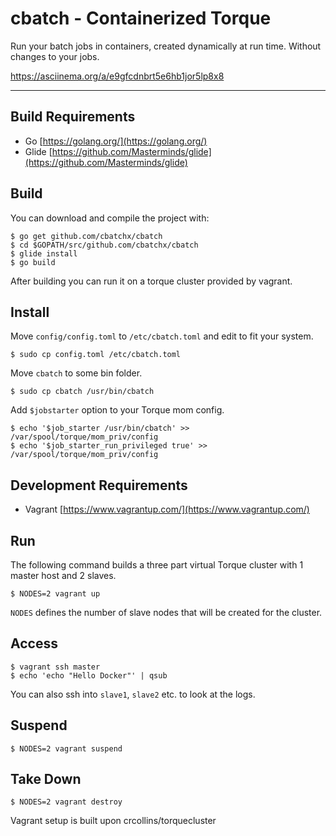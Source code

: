 cbatch - Containerized Torque
================
Run your batch jobs in containers, created dynamically at run time. Without changes to your jobs.

https://asciinema.org/a/e9gfcdnbrt5e6hb1jor5lp8x8
________________________________________________________________________________
Build Requirements
----------------------

- Go [https://golang.org/](https://golang.org/)
- Glide [https://github.com/Masterminds/glide](https://github.com/Masterminds/glide)

Build
------
You can download and compile the project with:

	$ go get github.com/cbatchx/cbatch
	$ cd $GOPATH/src/github.com/cbatchx/cbatch
    $ glide install
	$ go build

After building you can run it on a torque cluster provided by vagrant.

Install
-------
Move `config/config.toml` to `/etc/cbatch.toml` and edit to fit your system.

    $ sudo cp config.toml /etc/cbatch.toml

Move `cbatch` to some bin folder.

    $ sudo cp cbatch /usr/bin/cbatch

Add `$jobstarter` option to your Torque mom config.

    $ echo '$job_starter /usr/bin/cbatch' >> /var/spool/torque/mom_priv/config
    $ echo '$job_starter_run_privileged true' >> /var/spool/torque/mom_priv/config


Development Requirements
-------------------------
- Vagrant [https://www.vagrantup.com/](https://www.vagrantup.com/)

Run
-----
The following command builds a three part virtual Torque cluster with 1 master host and 2 slaves.

	$ NODES=2 vagrant up

`NODES` defines the number of slave nodes that will be created for the cluster.

Access
------
	$ vagrant ssh master
	$ echo 'echo "Hello Docker"' | qsub

You can also ssh into `slave1`, `slave2` etc. to look at the logs.  


Suspend
-------
	$ NODES=2 vagrant suspend

Take Down
---------
	$ NODES=2 vagrant destroy


Vagrant setup is built upon crcollins/torquecluster